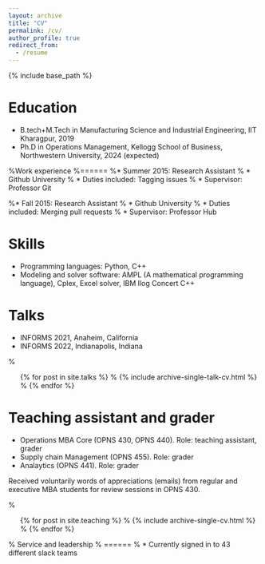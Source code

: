 ```yaml
---
layout: archive
title: "CV"
permalink: /cv/
author_profile: true
redirect_from:
  - /resume
---
```


{% include base_path %}

Education
======
* B.tech+M.Tech in Manufacturing Science and Industrial Engineering, IIT Kharagpur, 2019
* Ph.D in Operations Management, Kellogg School of Business, Northwestern University, 2024 (expected)

%Work experience
%======
%* Summer 2015: Research Assistant
%  * Github University
%  * Duties included: Tagging issues
%  * Supervisor: Professor Git

%* Fall 2015: Research Assistant
%  * Github University
%  * Duties included: Merging pull requests
%  * Supervisor: Professor Hub
  
Skills
======
* Programming languages: Python, C++
* Modeling and solver software: AMPL (A mathematical programming language), Cplex, Excel solver, IBM Ilog Concert C++ 
  
Talks
======
* INFORMS 2021, Anaheim, California
* INFORMS 2022, Indianapolis, Indiana

%  <ul>{% for post in site.talks %}
%    {% include archive-single-talk-cv.html %}
%  {% endfor %}</ul>
  
Teaching assistant and grader
======
* Operations MBA Core (OPNS 430, OPNS 440). Role: teaching assistant, grader
* Supply chain Management (OPNS 455). Role: grader
* Analaytics (OPNS 441). Role: grader

Received voluntarily words of appreciations (emails) from regular and executive MBA students for review sessions in OPNS 430.

%  <ul>{% for post in site.teaching %}
%    {% include archive-single-cv.html %}
%  {% endfor %}</ul>
  
% Service and leadership
% ======
% * Currently signed in to 43 different slack teams
